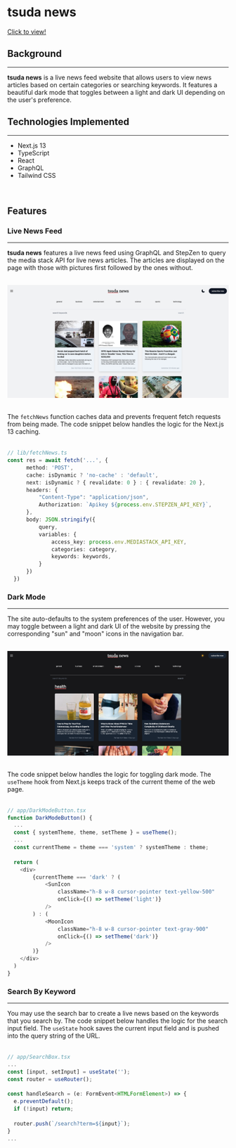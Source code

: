 # tsuda news

[Click to view!](https://tsuda-news-btsuda11.vercel.app/)

## Background
---
**tsuda news** is a live news feed website that allows users to view news articles based on certain categories or searching keywords. It features a beautiful dark mode that toggles between a light and dark UI depending on the user's preference.
<br>

## Technologies Implemented
---
* Next.js 13
* TypeScript
* React
* GraphQL
* Tailwind CSS
<br>

## Features

### Live News Feed
---
**tsuda news** features a live news feed using GraphQL and StepZen to query the media stack API for live news articles. The articles are displayed on the page with those with pictures first followed by the ones without.
<br>
<br>

![](/public/lightMode.png)
<br>
<br>

The `fetchNews` function caches data and prevents frequent fetch requests from being made. The code snippet below handles the logic for the Next.js 13 caching.
<br>
<br>

```typescript
// lib/fetchNews.ts
const res = await fetch('...', {
      method: 'POST',
      cache: isDynamic ? 'no-cache' : 'default',
      next: isDynamic ? { revalidate: 0 } : { revalidate: 20 },
      headers: {
          "Content-Type": "application/json",
          Authorization: `Apikey ${process.env.STEPZEN_API_KEY}`,
      },
      body: JSON.stringify({
          query,
          variables: {
              access_key: process.env.MEDIASTACK_API_KEY,
              categories: category,
              keywords: keywords,
          }
      })
  })
```

### Dark Mode
---
The site auto-defaults to the system preferences of the user. However, you may toggle between a light and dark UI of the website by pressing the corresponding "sun" and "moon" icons in the navigation bar.
<br>
<br>

![](/public/darkMode.png)
<br>
<br>

The code snippet below handles the logic for toggling dark mode. The `useTheme` hook from Next.js keeps track of the current theme of the web page.
<br>
<br>

```typescript
// app/DarkModeButton.tsx
function DarkModeButton() {
  ...
  const { systemTheme, theme, setTheme } = useTheme();
  ...
  const currentTheme = theme === 'system' ? systemTheme : theme;

  return (
    <div>
        {currentTheme === 'dark' ? (
            <SunIcon 
                className="h-8 w-8 cursor-pointer text-yellow-500"
                onClick={() => setTheme('light')}
            />
        ) : (
            <MoonIcon 
                className="h-8 w-8 cursor-pointer text-gray-900"
                onClick={() => setTheme('dark')}
            />
        )}
    </div>
  )
}
```

### Search By Keyword
---
You may use the search bar to create a live news based on the keywords that you search by. The code snippet below handles the logic for the search input field. The `useState` hook saves the current input field and is pushed into the query string of the URL.
<br>
<br>

```typescript
// app/SearchBox.tsx
...
const [input, setInput] = useState('');
const router = useRouter();

const handleSearch = (e: FormEvent<HTMLFormElement>) => {
  e.preventDefault();
  if (!input) return;

  router.push(`/search?term=${input}`);
}
...
```

